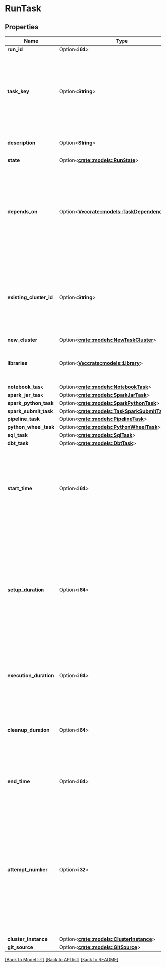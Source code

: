 # RunTask

## Properties

Name | Type | Description | Notes
------------ | ------------- | ------------- | -------------
**run_id** | Option<**i64**> | The ID of the task run. | [optional]
**task_key** | Option<**String**> | A unique name for the task. This field is used to refer to this task from other tasks. This field is required and must be unique within its parent job. On Update or Reset, this field is used to reference the tasks to be updated or reset. The maximum length is 100 characters. | [optional]
**description** | Option<**String**> | An optional description for this task. The maximum length is 4096 bytes. | [optional]
**state** | Option<[**crate::models::RunState**](RunState.md)> |  | [optional]
**depends_on** | Option<[**Vec<crate::models::TaskDependenciesInner>**](TaskDependencies_inner.md)> | An optional array of objects specifying the dependency graph of the task. All tasks specified in this field must complete successfully before executing this task. The key is `task_key`, and the value is the name assigned to the dependent task. This field is required when a job consists of more than one task. | [optional]
**existing_cluster_id** | Option<**String**> | If existing_cluster_id, the ID of an existing cluster that is used for all runs of this job. When running jobs on an existing cluster, you may need to manually restart the cluster if it stops responding. We suggest running jobs on new clusters for greater reliability. | [optional]
**new_cluster** | Option<[**crate::models::NewTaskCluster**](NewTaskCluster.md)> |  | [optional]
**libraries** | Option<[**Vec<crate::models::Library>**](Library.md)> | An optional list of libraries to be installed on the cluster that executes the job. The default value is an empty list. | [optional]
**notebook_task** | Option<[**crate::models::NotebookTask**](NotebookTask.md)> |  | [optional]
**spark_jar_task** | Option<[**crate::models::SparkJarTask**](SparkJarTask.md)> |  | [optional]
**spark_python_task** | Option<[**crate::models::SparkPythonTask**](SparkPythonTask.md)> |  | [optional]
**spark_submit_task** | Option<[**crate::models::TaskSparkSubmitTask**](TaskSparkSubmitTask.md)> |  | [optional]
**pipeline_task** | Option<[**crate::models::PipelineTask**](PipelineTask.md)> |  | [optional]
**python_wheel_task** | Option<[**crate::models::PythonWheelTask**](PythonWheelTask.md)> |  | [optional]
**sql_task** | Option<[**crate::models::SqlTask**](SqlTask.md)> |  | [optional]
**dbt_task** | Option<[**crate::models::DbtTask**](DbtTask.md)> |  | [optional]
**start_time** | Option<**i64**> | The time at which this run was started in epoch milliseconds (milliseconds since 1/1/1970 UTC). This may not be the time when the job task starts executing, for example, if the job is scheduled to run on a new cluster, this is the time the cluster creation call is issued. | [optional]
**setup_duration** | Option<**i64**> | The time in milliseconds it took to set up the cluster. For runs that run on new clusters this is the cluster creation time, for runs that run on existing clusters this time should be very short. The duration of a task run is the sum of the `setup_duration`, `execution_duration`, and the `cleanup_duration`. The `setup_duration` field is set to 0 for multitask job runs. The total duration of a multitask job run is the value of the `run_duration` field. | [optional]
**execution_duration** | Option<**i64**> | The time in milliseconds it took to execute the commands in the JAR or notebook until they completed, failed, timed out, were cancelled, or encountered an unexpected error. | [optional]
**cleanup_duration** | Option<**i64**> | The time in milliseconds it took to terminate the cluster and clean up any associated artifacts. The total duration of the run is the sum of the setup_duration, the execution_duration, and the cleanup_duration. | [optional]
**end_time** | Option<**i64**> | The time at which this run ended in epoch milliseconds (milliseconds since 1/1/1970 UTC). This field is set to 0 if the job is still running. | [optional]
**attempt_number** | Option<**i32**> | The sequence number of this run attempt for a triggered job run. The initial attempt of a run has an attempt_number of 0\\. If the initial run attempt fails, and the job has a retry policy (`max_retries` \\> 0), subsequent runs are created with an `original_attempt_run_id` of the original attempt’s ID and an incrementing `attempt_number`. Runs are retried only until they succeed, and the maximum `attempt_number` is the same as the `max_retries` value for the job. | [optional]
**cluster_instance** | Option<[**crate::models::ClusterInstance**](ClusterInstance.md)> |  | [optional]
**git_source** | Option<[**crate::models::GitSource**](GitSource.md)> |  | [optional]

[[Back to Model list]](../README.md#documentation-for-models) [[Back to API list]](../README.md#documentation-for-api-endpoints) [[Back to README]](../README.md)


